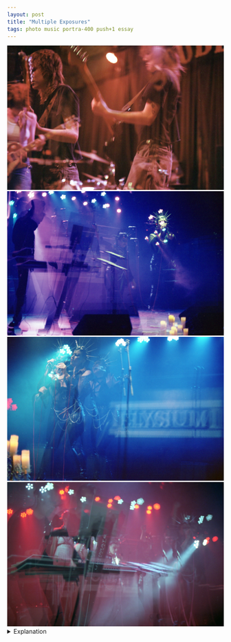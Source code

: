 ```yaml
---
layout: post
title: "Multiple Exposures"
tags: photo music portra-400 push+1 essay
---
```


<div class="grid two">
	<img src="/assets/images/2023-01/2023-01-05-die-spitz-3.jpg" />
	<img src="/assets/images/2023-01/2023-01-05-sin+seraphim-3.jpg" />
	<img src="/assets/images/2023-01/2023-01-05-sin+seraphim-4.jpg" />
	<img src="/assets/images/2023-01/2023-01-05-sin+seraphim-5.jpg" />
</div>

<details>
	<summary>Explanation</summary>

	In the last post, I mentioned multiple exposures and I really wanted to talk about them here. Mechanically (chemically?), the way that film works is that when the film is exposed to light it changes. How exactly it changes is dependent on the film and its formulation. During the developing process, it loses its photosensitive behavior, making it so that it can be looked at in the light. It's at this point that it actually has the colors the way they'll end up. Up through the development process, any number of factors can affect the film and change the results.<br><br>

	To take a multiple exposure picture, you have to think about how many exposures will be on the frame. Since exposures can generally be measured in stops and the difference from one stop to the next is a doubling/halving, to take a picture with two exposures, you'd need to take each exposure one stop faster/darker to get the resulting picture the exposure you want. The exposures are additive, which means that by adding one to the other, you end up twice as bright, or one stop, as each of the component exposures. This also means that the disjoint parts of the exposures will be half as exposed in comparison to portions of the frame that stay still. Hence the ghost-y effect.<br><br>

	Now, let's get into these pictures. To start is a really nice picture of Die Spitz. It's actually pretty impressive that the background is static and the only real doubling is the guitarist/singer here. Purely for context, the main subject here is a guitarist/singer but also swaps with the drummer for some songs. Die Spitz is a really talented and fun band.<br><br>

	Anyways, I think this is a pretty great picture. It also only works because it's a multple exposure. While it's a decent picture with the main subject reared back, there's a significant amount of information added with the double exposure.<br><br>

	To explore this picture, let's talk about the individual exposures and go over why I don't think the picture would work as well individually. Of course, neither of them on their own are bad, but they also aren't great on their own either. The first exposure I'll talk about is the one with her up to the mic. If this were the entire picture, there would be a pretty large amount of negative space to her right. This isn't necessarily a bad thing, but I think with the other guitarist/singer in the back there's too much information on the left side and it's all too close to the left edge.<br><br>

	Looking at the second exposure, it again wouldn't be a bad picture on its own. It would be roughly an a/b split picture as I've been describing though it has some pretty big issues. The biggest issue is that the second guitarist/singer is still really far to the left and quite frankly it's worse here as it really pulls you out of the frame. Personally, I don't think that's the worst thing, but it's not particularly beneficial here.<br><br>

	When put together, it almost feels like a three piece composition. Unlike a normal three piece composition however, two of the pieces are translucent so they don't pull as strongly as they would normally. This works to not overload the two pieces on the left which would normally compete more strongly and be hard to differentiate and separate.<br><br>

	The other thing that the two exposures do is sell movement of the main subject. Since one is in motion and the other is stationary, there's a real sense of inertia being expressed.<br><br>

	Since I already covered the second picture in the previous post, I want to move onto the next two before using that as a counterpoint to the last picture.<br><br>

	Unlike the Die Spitz picture where I said that the composition would be too strongly oriented to the left with the first exposure, all of the exposures on this picture are clustered to the left. I think this one works bettter though because they're all a further away from the left edge. Also, even though I was trying to make it as still as possible, the separation in the x axis works well to mediate that strong left orientation. The Elysium sign in the back also helps to give meaning to that negative space instead of having it be completely empty. While I think the picture would work if I had successfully aligned it, I don't hate how this turned out. The separation makes each facial expression more legible. There are technically four exposures here but one of them is pretty hard to see as it's hiding among the others a bit too much.<br><br>

	Now, let's talk about this last picture. Out of this set of 4, this is the one I don't think works. While the bones are the same as the 2nd picture, it's honestly too cluttered. Part of this is it being a triple exposure with all three being pretty unaligned. However, the second picture is pretty similar in that aspect, it also being 3 exposures that aren't super well aligned. Instead, the problem here is that there's just too much in the frame and there's no strong focal points.<br><br>

	Unlike the picture I talked about in the first Sin + Seraphim post which had strong lines, this one has really weak and ghostly lines. Without strong anchor points, it's hard to attach yourself to any specific point in the frame. Your eyes are constantly wandering around trying to understand. This is in contrast to the first picture which is well aligned and the only thing that pulls focus are the two exposures of the main subject. It's different from the second picture which has a clear exposure with ample negative space around it. As I mentioned for the 3rd picture, there's more than enough negative space to not feel cluttered. None of that's true for this last picture. It's just cluttered and altogether difficult to understand.<br><br>

	In review, multiple exposures can be really good ways to express motion or action. However, there's also a really fine line between doing so and creating a bunch of clutter. I think they work best when the frame is relatively spaced out where you don't run the risk of significant clutter if the different exposures don't align well. I definitely want to explore them further and try more different things with them in the future.
</details>